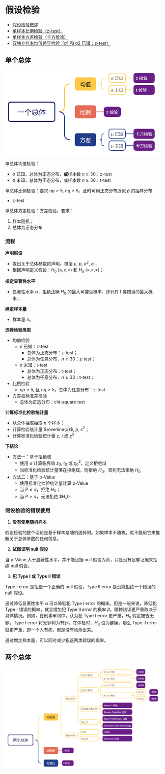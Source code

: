 # 假设检验

- [假设检验概述](./test_intro.md)
- [单样本比例检验（z-test）](./test_one_ratio.md)
- [单样本方差检验（卡方检验）](./test_one_variance.md)
- [双独立样本均值差异检验（σ1 和 σ2 已知：z-test）](./test_two_mean_sigma.md)

## 单个总体

<img src="./images/image-20240607093422555.png" alt="image-20240607093422555" style="zoom: 67%;" />

单总体均值检验：

- σ 已知，总体为正态分布，**或**样本数 $n\ge 30$：z-test
- σ 未知，总体为正态分布，或样本数 $n\ge 30$：t-test

单总体比例检验：要求 $np\ge 5$, $nq \ge 5$，此时可用正态分布近似 $\hat{p}$ 的抽样分布

- z-test

单总体方差检验：方差检验，要求：

1. 样本随机；
2. 总体为正态分布

### 流程

**声明假设**

- 提出关于总体参数的声明，包括 $\mu$, $p$, $\sigma^2$, $\sigma$；
- 根据声明定义假设：$H_0$ ($\le, \ge, =$) 和 $H_a$ ($>, <, \ne$)；

**指定显著性水平**

- 显著性水平 $\alpha$，拒绝正确 $H_0$ 的最大可接受概率，即允许 I 类错误的最大概率；

**确定样本量**

- 样本量 $n$。

**选择检验类型**

- 均值检验
  - σ 已知：z-test
    - 总体为正态分布：z-test；
    - 总体为任意分布，$n \ge 30$：z-test；
  - σ 未知：t-test
    - 总体为正态分布：t-test；
    - 总体为任意分布，$n\ge 30$：t-test；
- 比例检验
  - $np \ge 5$, 且 $nq \ge 5$，总体为任意分布：z-test
- 方差或标准差检验
  - 总体为正态分布：chi-square test

**计算标准化检验统计量**

- 从总体抽取抽取 $n$ 个样本；
- 计算检验统计量 $\overline{x}$, $\hat{p}$, $s^2$；
- 计算标准化检验统计量 $z$, $t$ 或 $\chi^2$

**下结论**

- 方法一：基于拒绝域
  - 使用 $\alpha$ 计算临界值 $z_0$, $t_0$ 或 $\chi^2_0$，定义拒绝域
  - 当标准化检验统计量落在拒绝域，则拒绝 $H_0$，否则无法拒绝 $H_0$
- 方法二：基于 p-Value
  - 使用标准化检验统计量计算 p-Value
  - 当 $P\le \alpha$，拒绝 $H_0$；
  - 当 $P>\alpha$，无法拒绝 $H_0.

### 假设检验的错误使用

1. **没有使用随机样本**

假设检验的整个理论是基于样本是随机选择的。如果样本不随机，就不能用它来推断关于总体参数的任何信息。

2. **试图证明 null 假设**

当 p-Value 大于显著性水平，并不能证据 null 假设为真，只是没有足够证据来拒绝 null 假设。

3. **犯 Type I 或 Type II 错误**

Type I error 是拒绝一个正确的 null 假设，Type II error 是没能拒绝一个错误的 null 假设。

通过降低显著性水平 $\alpha$ 可以降低犯 Type I error 的概率。但是一般来说，降低犯 Type I 错误的概率，就会增加犯 Type II error 的概率 $\beta$。哪种错误更严重取决于具体情况。例如，在刑事审判中，认为犯 Type I error 更严重，$H_0$ 假定被告无罪，Type I error 将无罪判为有罪。在体检时，$H_0$ 设为健康，那么 Type II error 就更严重，即一个人有病，但是没有检测出来。

通过增加样本量，可以同时减少犯这两类错误的概率。

## 两个总体

![image-20240607095213908](./images/image-20240607095213908.png)
